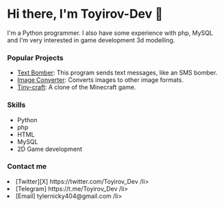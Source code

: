 <h1>Hi there, I'm Toyirov-Dev 👋</h1>

I'm a Python programmer. I also have some experience with php, MySQL and I'm very interested in game development 3d modelling.

<h3>Popular Projects</h3>
<ul>
  <li><a href="https://github.com/ToyirovDev/text-bomber">     Text Bomber</a>: This program sends text messages, like an SMS bomber.</li>
  <li><a href="https://github.com/ToyirovDev/Image-converter">  Image Converter</a>: Converts images to other image formats.</li>
  <li><a href="https://github.com/ToyirovDev/TINY-craft">      Tiny-craft</a>: A clone of the Minecraft game.</li>
</ul>

<h3>Skills</h3>
<ul>
  <li>Python</li>
  <li>php</li>
  <li>HTML</li>
  <li>MySQL</li>
  <li>2D Game development</li>
</ul>

<h3>Contact me</h3>
<li>[Twitter][X]   https://twitter.com/Toyirov_Dev /li>
<li>[Telegram]     https://t.me/Toyirov_Dev /li>
<li>[Email]        tylernicky404@gmail.com /li>
